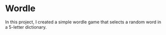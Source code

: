 # Wordle

In this project, I created a simple wordle game that selects a random word in a 5-letter dictionary.
